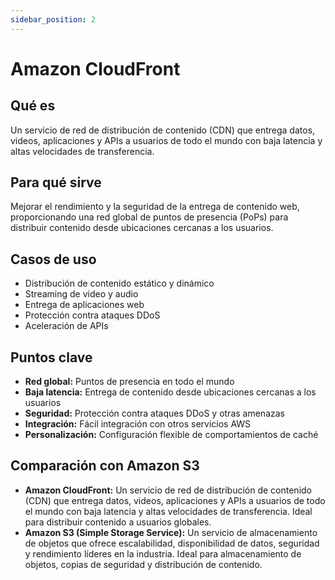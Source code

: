 ```yaml
---
sidebar_position: 2
---
```


# Amazon CloudFront

## Qué es
Un servicio de red de distribución de contenido (CDN) que entrega datos, videos, aplicaciones y APIs a usuarios de todo el mundo con baja latencia y altas velocidades de transferencia.

## Para qué sirve
Mejorar el rendimiento y la seguridad de la entrega de contenido web, proporcionando una red global de puntos de presencia (PoPs) para distribuir contenido desde ubicaciones cercanas a los usuarios.

## Casos de uso
- Distribución de contenido estático y dinámico
- Streaming de video y audio
- Entrega de aplicaciones web
- Protección contra ataques DDoS
- Aceleración de APIs

## Puntos clave
- **Red global:** Puntos de presencia en todo el mundo
- **Baja latencia:** Entrega de contenido desde ubicaciones cercanas a los usuarios
- **Seguridad:** Protección contra ataques DDoS y otras amenazas
- **Integración:** Fácil integración con otros servicios AWS
- **Personalización:** Configuración flexible de comportamientos de caché

## Comparación con Amazon S3
- **Amazon CloudFront:** Un servicio de red de distribución de contenido (CDN) que entrega datos, videos, aplicaciones y APIs a usuarios de todo el mundo con baja latencia y altas velocidades de transferencia. Ideal para distribuir contenido a usuarios globales.
- **Amazon S3 (Simple Storage Service):** Un servicio de almacenamiento de objetos que ofrece escalabilidad, disponibilidad de datos, seguridad y rendimiento líderes en la industria. Ideal para almacenamiento de objetos, copias de seguridad y distribución de contenido. 